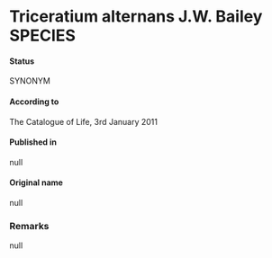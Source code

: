 Triceratium alternans J.W. Bailey SPECIES
=======

#### Status
SYNONYM

#### According to
The Catalogue of Life, 3rd January 2011

#### Published in
null

#### Original name
null

### Remarks
null